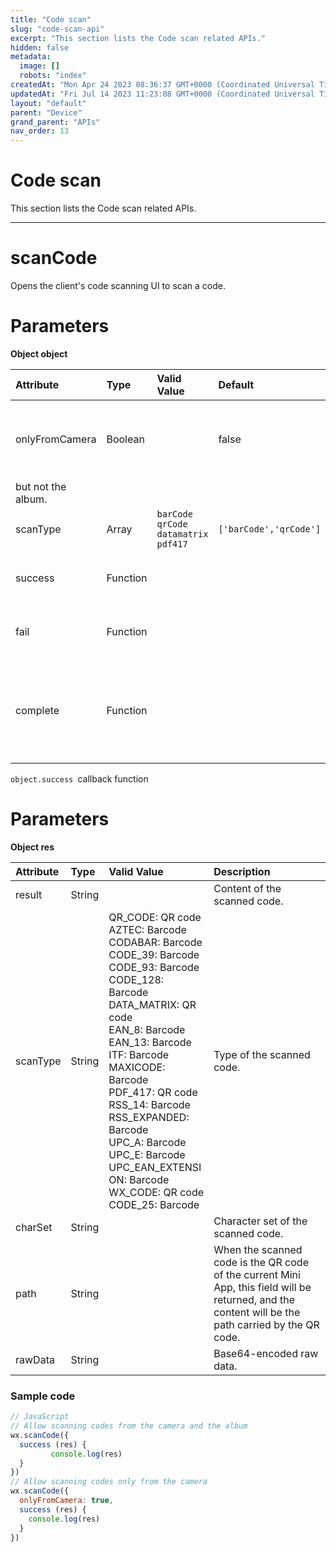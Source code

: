 ```yaml
---
title: "Code scan"
slug: "code-scan-api"
excerpt: "This section lists the Code scan related APIs."
hidden: false
metadata: 
  image: []
  robots: "index"
createdAt: "Mon Apr 24 2023 08:36:37 GMT+0000 (Coordinated Universal Time)"
updatedAt: "Fri Jul 14 2023 11:23:08 GMT+0000 (Coordinated Universal Time)"
layout: "default"
parent: "Device"
grand_parent: "APIs"
nav_order: 13
---
```

# Code scan 
This section lists the Code scan related APIs.

***

# scanCode

Opens the client's code scanning UI to scan a code.

# Parameters

**Object object**

| Attribute | Type | Valid Value | Default | Required | Description |
| :-------- | :--- | :---------- | :------ | :------- | :---------- |
| onlyFromCamera | Boolean |  | false | No | Whether to allow scanning codes only from the camera 
but not the album. |
| scanType | Array | `barCode`  <br />`qrCode`  <br />`datamatrix`  <br />`pdf417` | `['barCode','qrCode']` | No | Type of the scanned code. |
| success | Function |  |  | No | Callback function for successful API call. |
| fail | Function |  |  | No | Callback function for failed API call. |
| complete | Function |  |  | No | Callback function for API call end (executed for both successful and failed calls). |

`object.success `callback function

# Parameters

**Object res**

| Attribute | Type | Valid Value | Description |
| :-------- | :--- | :---------- | :---------- |
| result | String |  | Content of the scanned code. |
| scanType | String | QR_CODE: QR code  <br />AZTEC: Barcode  <br />CODABAR: Barcode  <br />CODE_39: Barcode  <br />CODE_93: Barcode  <br />CODE_128: Barcode  <br />DATA_MATRIX: QR  <br />code  <br />EAN_8: Barcode  <br />EAN_13: Barcode  <br />ITF: Barcode  <br />MAXICODE: Barcode  <br />PDF_417: QR code  <br />RSS_14: Barcode  <br />RSS_EXPANDED: Barcode  <br />UPC_A: Barcode  <br />UPC_E: Barcode  <br />UPC_EAN_EXTENSI  <br />ON: Barcode  <br />WX_CODE: QR code  <br />CODE_25: Barcode | Type of the scanned code. |
| charSet | String |  | Character set of the scanned code. |
| path | String |  | When the scanned code is the QR code of the current Mini App, this field will be returned, and the content will be the path carried by the QR code. |
| rawData | String |  | Base64-encoded raw data. |

### Sample code

```javascript
// JavaScript
// Allow scanning codes from the camera and the album
wx.scanCode({
  success (res) {
 		 console.log(res)
  }
})
// Allow scanning codes only from the camera
wx.scanCode({
  onlyFromCamera: true,
  success (res) {
  	console.log(res)
  }
})
```
